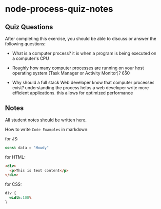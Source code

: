 # node-process-quiz-notes

## Quiz Questions

After completing this exercise, you should be able to discuss or answer the following questions:

- What is a computer process?
it is when a program is being executed on a computer's CPU

- Roughly how many computer processes are running on your host operating system (Task Manager or Activity Monitor)?
650

- Why should a full stack Web developer know that computer processes exist?
understanding the process helps a web developer write more efficient applications. this allows for optimized performance


## Notes

All student notes should be written here.


How to write `Code Examples` in markdown

for JS:
```javascript
const data = "Howdy"
```

for HTML:
```html
<div>
  <p>This is text content</p>
</div>
```

for CSS:
```css
div {
  width:100%
}
```
